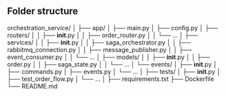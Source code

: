 ## Folder structure
orchestration_service/
│
├── app/
│   ├── main.py
│   ├── config.py
│   ├── routers/
│   │   ├── __init__.py
│   │   ├── order_router.py
│   │   └── ...
│   ├── services/
│   │   ├── __init__.py
│   │   ├── saga_orchestrator.py
│   │   ├── rabbitmq_connection.py
│   │   ├── message_publisher.py
│   │   ├── event_consumer.py
│   │   └── ...
│   ├── models/
│   │   ├── __init__.py
│   │   ├── order.py
│   │   ├── saga_state.py
│   │   └── ...
│   └── events/
│       ├── __init__.py
│       ├── commands.py
│       ├── events.py
│       └── ...
│
├── tests/
│   ├── __init__.py
│   ├── test_order_flow.py
│   └── ...
│
├── requirements.txt
├── Dockerfile
└── README.md
